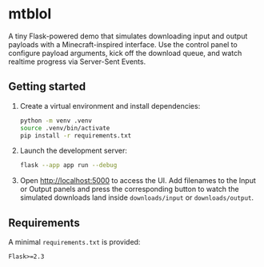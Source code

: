 # mtblol

A tiny Flask-powered demo that simulates downloading input and output payloads with a Minecraft-inspired interface. Use the control panel to configure payload arguments, kick off the download queue, and watch realtime progress via Server-Sent Events.

## Getting started

1. Create a virtual environment and install dependencies:

   ```bash
   python -m venv .venv
   source .venv/bin/activate
   pip install -r requirements.txt
   ```

2. Launch the development server:

   ```bash
   flask --app app run --debug
   ```

3. Open [http://localhost:5000](http://localhost:5000) to access the UI. Add filenames to the Input or Output panels and press the corresponding button to watch the simulated downloads land inside `downloads/input` or `downloads/output`.

## Requirements

A minimal `requirements.txt` is provided:

```
Flask>=2.3
```
